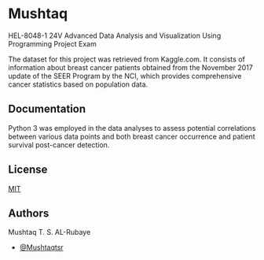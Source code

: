 
# Mushtaq

HEL-8048-1 24V Advanced Data Analysis and Visualization Using Programming Project Exam

The dataset for this project was retrieved from Kaggle.com. It consists of information about breast cancer patients obtained from the November 2017 update of the SEER Program by the NCI, which provides comprehensive cancer statistics based on population data.










## Documentation

Python 3 was employed in the data analyses to assess potential correlations between various data points and both breast cancer occurrence and patient survival post-cancer detection.
## License

[MIT](https://choosealicense.com/licenses/mit/)


## Authors
Mushtaq T. S. AL-Rubaye
- [@Mushtaqtsr](https://www.github.com/octokatherine)

